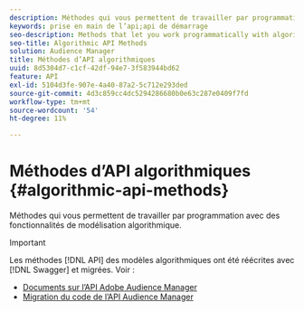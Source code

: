 ```yaml
---
description: Méthodes qui vous permettent de travailler par programmation avec des fonctionnalités de modélisation algorithmique.
keywords: prise en main de l’api;api de démarrage
seo-description: Methods that let you work programmatically with algorithmic modeling features.
seo-title: Algorithmic API Methods
solution: Audience Manager
title: Méthodes d’API algorithmiques
uuid: 8d5304d7-c1cf-42df-94e7-3f583944bd62
feature: API
exl-id: 5104d3fe-907e-4a40-87a2-5c712e293ded
source-git-commit: 4d3c859cc4dc5294286680b0e63c287e0409f7fd
workflow-type: tm+mt
source-wordcount: '54'
ht-degree: 11%

---
```


# Méthodes d’API algorithmiques {#algorithmic-api-methods}

Méthodes qui vous permettent de travailler par programmation avec des fonctionnalités de modélisation algorithmique.

>[!IMPORTANT]
>
>Les méthodes [!DNL API] des modèles algorithmiques ont été réécrites avec [!DNL Swagger] et migrées. Voir :
>
>* [Documents sur l’API Adobe Audience Manager](https://bank.demdex.com/portal/swagger/index.html)
>* [Migration du code de l’API Audience Manager](../../api/api-swagger-migration.md)
